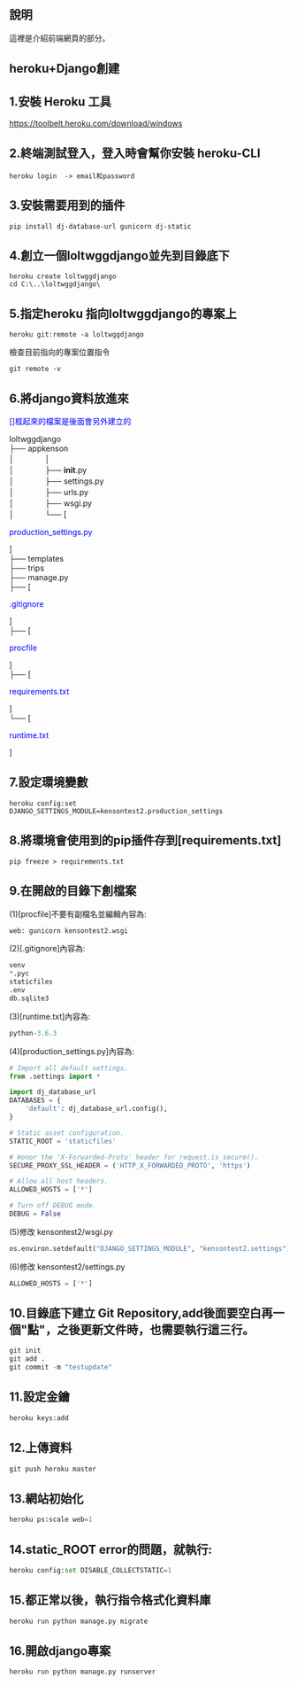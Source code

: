 ## 說明 ##
這裡是介紹前端網頁的部分。

## heroku+Django創建 ##

## 1.安裝 Heroku 工具
https://toolbelt.heroku.com/download/windows

## 2.終端測試登入，登入時會幫你安裝 heroku-CLI  
```command
heroku login  -> email和password
```
## 3.安裝需要用到的插件  
```command
pip install dj-database-url gunicorn dj-static
```
## 4.創立一個loltwggdjango並先到目錄底下
```command
heroku create loltwggdjango
cd C:\..\loltwggdjango\
```
## 5.指定heroku 指向loltwggdjango的專案上
```command
heroku git:remote -a loltwggdjango
```
檢查目前指向的專案位置指令
```command
git remote -v
```
## 6.將django資料放進來

<p style="color: blue;">[]框起來的檔案是後面會另外建立的</p>

loltwggdjango  
    ├── appkenson  
    │　　　　│   
    │　　　　├── __init__.py  
    │　　　　├── settings.py  
    │　　　　├── urls.py  
    │　　　　├── wsgi.py  
    │　　　　└── [<p style="color: blue;">production_settings.py</p>]  
    ├── templates  
    ├── trips  
    ├── manage.py  
    ├── [<p style="color: blue;">.gitignore</p>]  
    ├── [<p style="color: blue;">procfile</p>]  
    ├── [<p style="color: blue;">requirements.txt</p>]  
    └── [<p style="color: blue;">runtime.txt</p>]  

## 7.設定環境變數
```linux
heroku config:set DJANGO_SETTINGS_MODULE=kensontest2.production_settings
```
## 8.將環境會使用到的pip插件存到[requirements.txt]
```linux
pip freeze > requirements.txt
```
## 9.在開啟的目錄下創檔案
(1)[procfile]不要有副檔名並編輯內容為:  
```python
web: gunicorn kensontest2.wsgi
```
(2)[.gitignore]內容為:  
```python
venv
*.pyc
staticfiles
.env
db.sqlite3
```
(3)[runtime.txt]內容為:
```python
python-3.6.3
```
(4)[production_settings.py]內容為:
```python
# Import all default settings.
from .settings import *

import dj_database_url
DATABASES = {
    'default': dj_database_url.config(),
}

# Static asset configuration.
STATIC_ROOT = 'staticfiles'

# Honor the 'X-Forwarded-Proto' header for request.is_secure().
SECURE_PROXY_SSL_HEADER = ('HTTP_X_FORWARDED_PROTO', 'https')

# Allow all host headers.
ALLOWED_HOSTS = ['*']

# Turn off DEBUG mode.
DEBUG = False
```
(5)修改 kensontest2/wsgi.py
```python
os.environ.setdefault("DJANGO_SETTINGS_MODULE", "kensontest2.settings")
```
(6)修改 kensontest2/settings.py
```python
ALLOWED_HOSTS = ['*']
```


## 10.目錄底下建立 Git Repository,add後面要空白再一個"點"，之後更新文件時，也需要執行這三行。
```python
git init
git add .
git commit -m "testupdate"
```
## 11.設定金鑰
```python
heroku keys:add
```
## 12.上傳資料
```python
git push heroku master
```
## 13.網站初始化
```python
heroku ps:scale web=1
```
## 14.static_ROOT error的問題，就執行:
```python
heroku config:set DISABLE_COLLECTSTATIC=1
```
## 15.都正常以後，執行指令格式化資料庫
```python
heroku run python manage.py migrate
```
## 16.開啟django專案
```python
heroku run python manage.py runserver
```